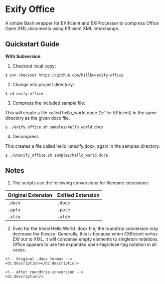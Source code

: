 # Exify Office
A simple Bash wrapper for EXIficient and EXIProcessor to compress Office Open XML documents using Efficient XML Interchange.

## Quickstart Guide

__With Subversion__

1. Checkout local copy:

```
$ svn checkout https://github.com/hillbw/exify-office
```

2. Change into project directory:

```
$ cd exify-office
```

3. Compress the included sample file:

This will create a file called hello_world.doce ('e' for Efficient) in the same directory as the given docx file.

```
$ ./exify_office.sh samples/hello_world.docx
```

4. Decompress

This creates a file called hello_unexify.docx, again in the samples directory.

```
$ ./unexify_office.sh samples/hello_world.doce
```

## Notes

1. The scripts use the following conversions for filename extensions:

| Original Extension | Exified Extension |
|--------------------|-------------------|
| `.docx`            | `.doce`           |
| `.pptx`            | `.ppte`           |
| `.xlsx`            | `.xlse`           |

2. Even for the trivial Hello World .docx file, the roundtrip conversion may decrease the filesize. Generally, this is because when EXIficient writes EXI out to XML, it will condense empty elements to singleton notations. Office appears to use the expanded open-tag/close-tag notation in all cases.

```
<!-- Original .docx format -->
<dc:description></dc:description>

<!-- After roundtrip conversion -->
<dc:description/>
```